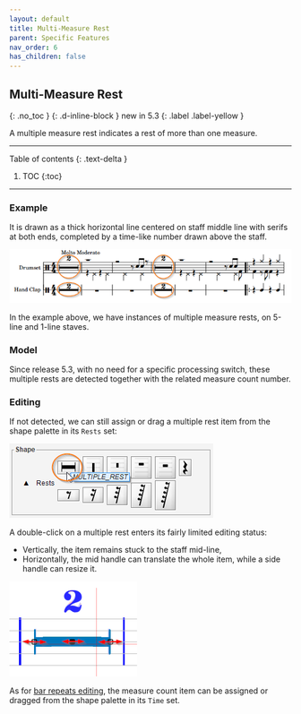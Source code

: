 ```yaml
---
layout: default
title: Multi-Measure Rest
parent: Specific Features
nav_order: 6
has_children: false
---
```


## Multi-Measure Rest
{: .no_toc }
{: .d-inline-block }
new in 5.3
{: .label .label-yellow }

A multiple measure rest  indicates a rest of more than one measure.

---
Table of contents
{: .text-delta }

1. TOC
{:toc}
---

### Example

It is drawn as a thick horizontal line centered on staff middle line
with serifs at both ends, completed by a time-like number drawn above the staff.

![](../assets/images/multiple_rest_example.png)

In the example above, we have instances of multiple measure rests, on 5-line and 1-line staves.

### Model

Since release 5.3, with no need for a specific processing switch, these multiple rests are detected
together with the related measure count number.

### Editing

If not detected, we can still assign or drag a multiple rest item from the shape palette
in its ``Rests`` set:

![](../assets/images/multiple_rest_shape.png)

A double-click on a multiple rest enters its fairly limited editing status: 
- Vertically, the item remains stuck to the staff mid-line,
- Horizontally, the mid handle can translate the whole item, while a side handle can resize it.

![](../assets/images/multiple_rest_edited.png)

As for [bar repeats editing](bar_repeat.md#editing), the measure count item can be assigned
or dragged from the shape palette in its ``Time`` set.


